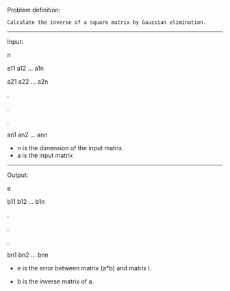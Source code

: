 Problem definition:

    Calculate the inverse of a square matrix by Gaussian elimination.


----------------------------

Input:

n

a11 a12 ... a1n

a21 a22 ... a2n

.

.

.

an1 an2 ... ann

* n is the dimension of the input matrix.
* a is the input matrix

-------------------------------

Output:

e

b11 b12 ... b1n

.

.

.

bn1 bn2 ... bnn

* e is the error between matrix (a*b) and matrix I.

* b is the inverse matrix of a.
